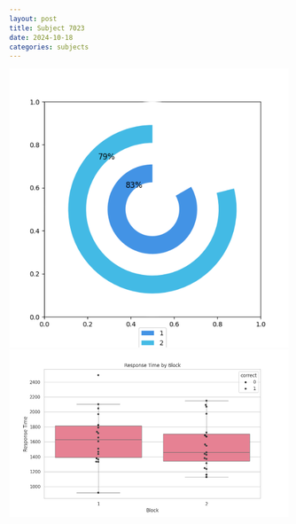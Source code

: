 ```yaml
---
layout: post
title: Subject 7023
date: 2024-10-18
categories: subjects
---
```


![](data/7023/run-8/7023__acc_test.png)
![](data/7023/run-8/7023_rt.png)
